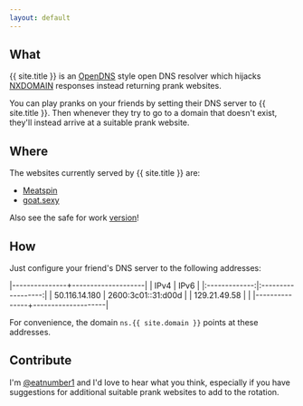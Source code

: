 ```yaml
---
layout: default
---
```

## What

{{ site.title }} is an [OpenDNS] style open DNS resolver which hijacks
[NXDOMAIN] responses instead returning prank websites.

You can play pranks on your friends by setting their DNS server to
{{ site.title }}. Then whenever they try to go to a domain that doesn't exist,
they'll instead arrive at a suitable prank website.

## Where

The websites currently served by {{ site.title }} are:

 * [Meatspin]
 * [goat.sexy]

Also see the safe for work [version][prank.domains]!

## How

Just configure your friend's DNS server to the following addresses:

|---------------+--------------------|
|      IPv4     |        IPv6        |
|:-------------:|:------------------:|
| 50.116.14.180 | 2600:3c01::31:d00d |
| 129.21.49.58  |                    |
|---------------+--------------------|

For convenience, the domain `ns.{{ site.domain }}` points at these addresses.

## Contribute

I'm [@eatnumber1] and I'd love to hear what you think, especially if you have
suggestions for additional suitable prank websites to add to the rotation.

[OpenDNS]: http://opendns.com
[Meatspin]: http://meatspin.com
[prank.domains]: http://prank.domains
[@eatnumber1]: http://rus.har.mn
[NXDOMAIN]: http://www.dnsknowledge.com/whatis/nxdomain-non-existent-domain-2/
[goat.sexy]: http://goat.sexy
